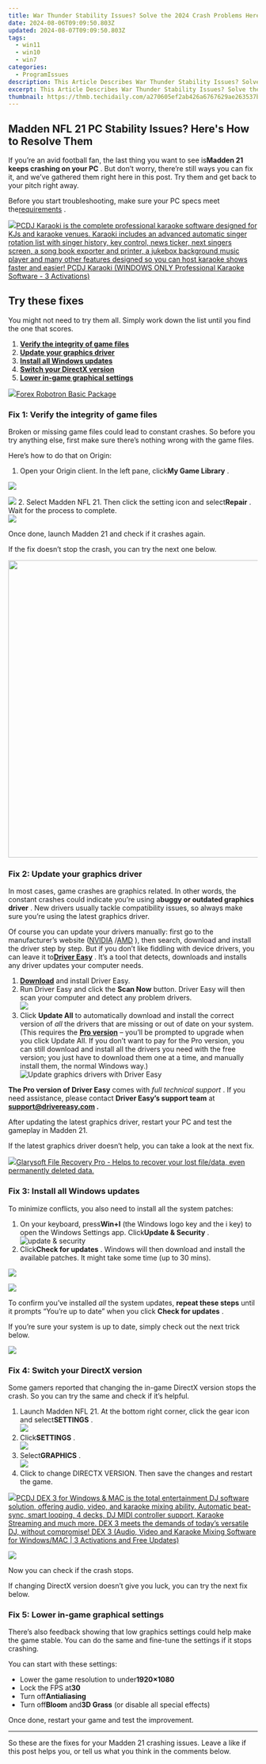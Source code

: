 ```yaml
---
title: War Thunder Stability Issues? Solve the 2024 Crash Problems Here!
date: 2024-08-06T09:09:50.803Z
updated: 2024-08-07T09:09:50.803Z
tags:
  - win11
  - win10
  - win7
categories:
  - ProgramIssues
description: This Article Describes War Thunder Stability Issues? Solve the 2024 Crash Problems Here!
excerpt: This Article Describes War Thunder Stability Issues? Solve the 2024 Crash Problems Here!
thumbnail: https://thmb.techidaily.com/a270605ef2ab426a6767629ae263537bc25fdbd249dd83c4ff219886bfce5bc1.jpg
---
```


## Madden NFL 21 PC Stability Issues? Here's How to Resolve Them

If you’re an avid football fan, the last thing you want to see is**Madden 21 keeps crashing on your PC** . But don’t worry, there’re still ways you can fix it, and we’ve gathered them right here in this post. Try them and get back to your pitch right away.

 Before you start troubleshooting, make sure your PC specs meet the[requirements](https://tools.techidaily.com/drivereasy/download/) .

<!-- affiliate ads begin -->
<a href="https://shop.pcdj.com/order/checkout.php?PRODS=4698832&QTY=1&AFFILIATE=108875&CART=1"> <img src="https://secure.avangate.com/images/merchant/47f4b6321e9fd8e8f7326a6adc1a7c1e/products/karaoki-new-searchresultspane.jpg" border="0">PCDJ Karaoki is the complete professional karaoke software designed for KJs and karaoke venues. Karaoki includes an advanced automatic singer rotation list with singer history, key control, news ticker, next singers screen, a song book exporter and printer, a jukebox background music player and many other features designed so you can host karaoke shows faster and easier! 
 PCDJ Karaoki (WINDOWS ONLY Professional Karaoke Software - 3 Activations)</a>
<!-- affiliate ads end -->
## Try these fixes

 You might not need to try them all. Simply work down the list until you find the one that scores.

1. [**Verify the integrity of game files**](https://tools.techidaily.com/drivereasy/download/)
2. [**Update your graphics driver**](https://tools.techidaily.com/drivereasy/download/)
3. [**Install all Windows updates**](https://tools.techidaily.com/drivereasy/download/)
4. [**Switch your DirectX version**](https://tools.techidaily.com/drivereasy/download/)
5. **[Lower in-game graphical settings](https://tools.techidaily.com/drivereasy/download/)**

<!-- affiliate ads begin -->
<a href="https://secure.2checkout.com/order/checkout.php?PRODS=4726960&QTY=1&AFFILIATE=108875&CART=1"><img src="https://secure.avangate.com/images/merchant/5f4f7141b65a730b4efb0e0d51f63e94/products/forexrobotronbox.gif" border="0">Forex Robotron Basic Package</a>
<!-- affiliate ads end -->
### Fix 1: Verify the integrity of game files

 Broken or missing game files could lead to constant crashes. So before you try anything else, first make sure there’s nothing wrong with the game files.

Here’s how to do that on Origin:

1. Open your Origin client. In the left pane, click**My Game Library** .  
<!-- affiliate ads begin -->
<a href="https://secure.2checkout.com/order/checkout.php?PRODS=4715391&QTY=1&AFFILIATE=108875&CART=1"><img src="https://secure.avangate.com/images/merchant/7f687767ccf20fcea1c9dc4a5adc2326/Digisigner_banner_728_x_90_color_version.png" border="0"></a>
<!-- affiliate ads end -->
![](https://images.drivereasy.com/wp-content/uploads/2021/04/madden-21-verify-1.jpg)
2. Select Madden NFL 21\. Then click the setting icon and select**Repair** . Wait for the process to complete.  
![](https://images.drivereasy.com/wp-content/uploads/2021/04/madden-21-verify-2.jpg)

Once done, launch Madden 21 and check if it crashes again.

If the fix doesn’t stop the crash, you can try the next one below.

<!-- affiliate ads begin -->
<a href="https://appsumo.8odi.net/c/5597632/2068407/7443" target="_top" id="2068407"><img src="//a.impactradius-go.com/display-ad/7443-2068407" border="0" alt="" width="1200" height="600"/></a><img height="0" width="0" src="https://appsumo.8odi.net/i/5597632/2068407/7443" style="position:absolute;visibility:hidden;" border="0" />
<!-- affiliate ads end -->
### Fix 2: Update your graphics driver

 In most cases, game crashes are graphics related. In other words, the constant crashes could indicate you’re using a**buggy or outdated graphics driver** . New drivers usually tackle compatibility issues, so always make sure you’re using the latest graphics driver.

 Of course you can update your drivers manually: first go to the manufacturer’s website ([NVIDIA](https://www.nvidia.com/Download/index.aspx) /[AMD](https://www.amd.com/en/support) ), then search, download and install the driver step by step. But if you don’t like fiddling with device drivers, you can leave it to[**Driver Easy**](https://tools.techidaily.com/drivereasy/download/) . It’s a tool that detects, downloads and installs any driver updates your computer needs.

1. **[Download](https://tools.techidaily.com/drivereasy/download/)**  and install Driver Easy.
2. Run Driver Easy and click the **Scan Now** button. Driver Easy will then scan your computer and detect any problem drivers.  
![](https://images.drivereasy.com/wp-content/uploads/2020/12/last-scan-never.png)
3. Click **Update All** to automatically download and install the correct version of _all_ the drivers that are missing or out of date on your system.  
 (This requires the **[Pro version](https://tools.techidaily.com/drivereasy/download/)**  – you’ll be prompted to upgrade when you click Update All. If you don’t want to pay for the Pro version, you can still download and install all the drivers you need with the free version; you just have to download them one at a time, and manually install them, the normal Windows way.)  
![Update graphics drivers with Driver Easy](https://images.drivereasy.com/wp-content/uploads/2020/09/de-update-all-rtx-3080.jpg)

**The Pro version of Driver Easy** comes with _full technical support_ . If you need assistance, please contact **Driver Easy’s support team** at **[support@drivereasy.com](https://tools.techidaily.com/drivereasy/download/) .**

 After updating the latest graphics driver, restart your PC and test the gameplay in Madden 21.

 If the latest graphics driver doesn’t help, you can take a look at the next fix.

<!-- affiliate ads begin -->
<a href="https://order.glarysoft.com/order/checkout.php?PRODS=35408920&QTY=1&AFFILIATE=108875&CART=1"><img src="https://secure.avangate.com/images/merchant/6734fa703f6633ab896eecbdfad8953a/products/FR-200-1.png" border="0">Glarysoft File Recovery Pro - Helps to recover your lost file/data, even permanently deleted data. </a>
<!-- affiliate ads end -->
### Fix 3: Install all Windows updates

To minimize conflicts, you also need to install all the system patches:

1. On your keyboard, press**Win+I** (the Windows logo key and the i key) to open the Windows Settings app. Click**Update & Security** .  
![update & security](https://images.drivereasy.com/wp-content/uploads/2020/10/update-security-2.jpg)
2. Click**Check for updates** . Windows will then download and install the available patches. It might take some time (up to 30 mins).  
<!-- affiliate ads begin -->
<a href="https://shop.incomedia.eu/order/checkout.php?PRODS=12730965&QTY=1&AFFILIATE=108875&CART=1"><img src="https://incomedia.eu/files/images/affiliates/w5/03_WBSX5_728x90_red_CTA.jpg" border="0"></a>
<!-- affiliate ads end -->
![](https://images.drivereasy.com/wp-content/uploads/2020/08/windows-security-update-click-check-for-update.jpg)

 To confirm you’ve installed _all_  the system updates, **repeat these steps** until it prompts “You’re up to date” when you click **Check for updates** .

 If you’re sure your system is up to date, simply check out the next trick below.

<!-- affiliate ads begin -->
<a href="https://shop.incomedia.eu/order/checkout.php?PRODS=39655089&QTY=1&AFFILIATE=108875&CART=1"><img src="https://incomedia.eu/files/images/affiliates/wa/01_WA_728x90.jpg" border="0"></a>
<!-- affiliate ads end -->
### Fix 4: Switch your DirectX version

 Some gamers reported that changing the in-game DirectX version stops the crash. So you can try the same and check if it’s helpful.

1. Launch Madden NFL 21\. At the bottom right corner, click the gear icon and select**SETTINGS** .  
![](https://images.drivereasy.com/wp-content/uploads/2021/04/madden-21-directx-1.jpg)
2. Click**SETTINGS** .  
![](https://images.drivereasy.com/wp-content/uploads/2021/04/madden-21-directx-2.jpg)
3. Select**GRAPHICS** .  
![](https://images.drivereasy.com/wp-content/uploads/2021/04/madden-21-directx-3.jpg)
4. Click to change DIRECTX VERSION. Then save the changes and restart the game.  
<!-- affiliate ads begin -->
<a href="https://shop.pcdj.com/order/checkout.php?PRODS=4698824&QTY=1&AFFILIATE=108875&CART=1"> <img src="https://secure.avangate.com/images/merchant/47f4b6321e9fd8e8f7326a6adc1a7c1e/products/dex3pro-screenshot-homepage.png" border="0">PCDJ DEX 3 for Windows & MAC is the total entertainment DJ software solution, offering audio, video, and karaoke mixing ability. Automatic beat-sync, smart looping, 4 decks, DJ MIDI controller support, Karaoke Streaming and much more. 
DEX 3 meets the demands of today’s versatile DJ, without compromise! 
DEX 3 (Audio, Video and Karaoke Mixing Software for Windows/MAC | 3 Activations and Free Updates)</a>
<!-- affiliate ads end -->
![](https://images.drivereasy.com/wp-content/uploads/2021/04/madden-21-directx-4.jpg)

Now you can check if the crash stops.

 If changing DirectX version doesn’t give you luck, you can try the next fix below.

### Fix 5: Lower in-game graphical settings

 There’s also feedback showing that low graphics settings could help make the game stable. You can do the same and fine-tune the settings if it stops crashing.

You can start with these settings:

* Lower the game resolution to under**1920×1080**
* Lock the FPS at**30**
* Turn off**Antialiasing**
* Turn off**Bloom** and**3D Grass** (or disable all special effects)

Once done, restart your game and test the improvement.

---

 So these are the fixes for your Madden 21 crashing issues. Leave a like if this post helps you, or tell us what you think in the comments below.

<ins class="adsbygoogle"
     style="display:block"
     data-ad-format="autorelaxed"
     data-ad-client="ca-pub-7571918770474297"
     data-ad-slot="1223367746"></ins>



<ins class="adsbygoogle"
     style="display:block"
     data-ad-client="ca-pub-7571918770474297"
     data-ad-slot="8358498916"
     data-ad-format="auto"
     data-full-width-responsive="true"></ins>
